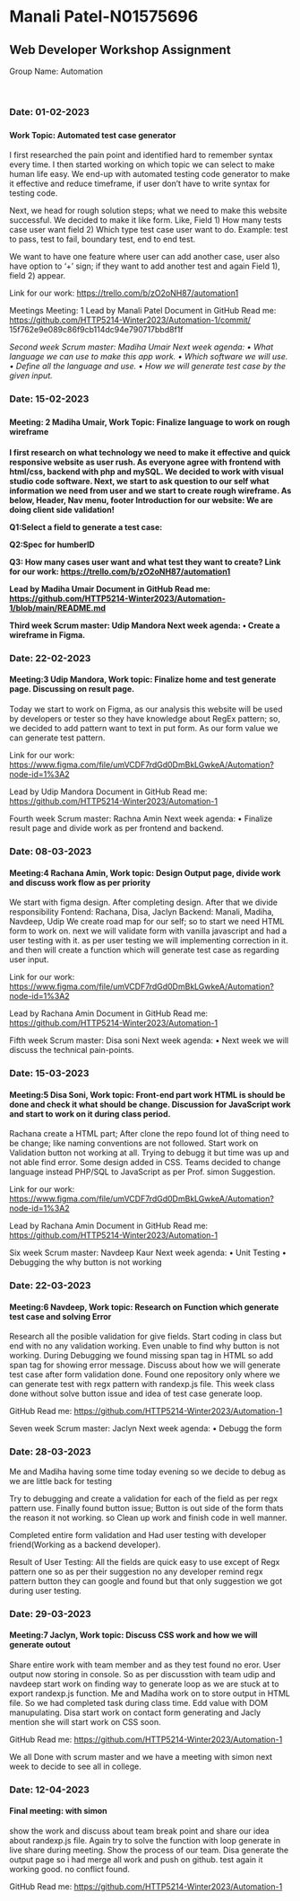 <h1>Manali Patel-N01575696</h1>

<h2>Web Developer Workshop Assignment</h2>

Group Name: Automation

<br>

<h3>Date: 01-02-2023<h3>
<h4>Work Topic: Automated test case generator</h4>

I first researched the pain point and identified hard to remember syntax every time. I then started working on which topic we can select to make human life easy. We end-up with automated testing code generator to make it effective and reduce timeframe, if user don’t have to write syntax for testing code.

Next, we head for rough solution steps; what we need to make this website successful. We decided to make it like form. Like,
Field 1) How many tests case user want
field 2) Which type test case user want to do. Example: test to pass, test to fail, boundary test, end to end test.

We want to have one feature where user can add another case, user also have option to ‘+’ sign; if they want to add another test and again Field 1), field 2) appear.

Link for our work: https://trello.com/b/zO2oNH87/automation1

Meetings Meeting: 1
Lead by Manali Patel Document in GitHub Read me:
https://github.com/HTTP5214-Winter2023/Automation-1/commit/ 15f762e9e089c86f9cb114dc94e790717bbd8f1f

<i>Second week Scrum master: Madiha Umair Next week agenda:
•	What language we can use to make this app work.
•	Which software we will use.
•	Define all the language and use.
 •	How we will generate test case by the given input.</i>
 


<h3>Date: 15-02-2023<h3>
<h4>Meeting: 2 Madiha Umair, Work Topic: Finalize language to work on rough wireframe<h4>
 
 
I first research on what technology we need to make it effective and quick responsive website as user rush. As everyone agree with frontend with html/css, backend with php and mySQL. We decided to work with visual studio code software.
Next, we start to ask question to our self what information we need from user and we start to create rough wireframe. As below,
Header, Nav menu, footer
Introduction for our website: We are doing client side validation!
 
Q1:Select a field to generate a test case:

Q2:Spec for humberID

Q3: How many cases user want and what test they want to create? Link for our work:
https://trello.com/b/zO2oNH87/automation1

 
Lead by Madiha Umair Document in GitHub Read me:
https://github.com/HTTP5214-Winter2023/Automation-1/blob/main/README.md

Third week Scrum master: Udip Mandora Next week agenda:
•	Create a wireframe in Figma.

 
 
<h3>Date: 22-02-2023</h3>
<h4>Meeting:3 Udip Mandora, Work topic: Finalize home and test generate page. Discussing on result page.</h4>

 
Today we start to work on Figma, as our analysis this website will be used by developers or tester so they have knowledge about RegEx pattern; so, we decided to add pattern want to text in put form. As our form value we can generate test pattern.

Link for our work: https://www.figma.com/file/umVCDF7rdGd0DmBkLGwkeA/Automation?node-id=1%3A2

Lead by Udip Mandora Document in GitHub Read me: https://github.com/HTTP5214-Winter2023/Automation-1
 
Fourth week Scrum master: Rachna Amin Next week agenda:
•	Finalize result page and divide work as per frontend and backend.
 
<h3>Date: 08-03-2023</h3>
<h4>Meeting:4 Rachana Amin, Work topic: Design Output page, divide work and discuss work flow as per priority</h4>

 
We start with figma design. After completing design. 
After that we divide responsibility
Fontend: Rachana, Disa, Jaclyn
Backend: Manali, Madiha, Navdeep, Udip
We create road map for our self; so to start we need HTML form to work on. next we will validate form with vanilla javascript and had a user testing with it. as per user testing we will implementing correction in it. and then will create a function which will generate test case as regarding user input.

Link for our work: https://www.figma.com/file/umVCDF7rdGd0DmBkLGwkeA/Automation?node-id=1%3A2

Lead by Rachana Amin Document in GitHub Read me:
https://github.com/HTTP5214-Winter2023/Automation-1
 
Fifth week Scrum master: Disa soni 
Next week agenda:
• Next week we will discuss the technical pain-points.
 
<h3>Date: 15-03-2023</h3>
<h4>Meeting:5 Disa Soni, Work topic: Front-end part work HTML is should be done and check it what should be change. Discussion for JavaScript work and start to work on it during class period.</h4>

Rachana create a HTML part; After clone the repo found lot of thing need to be change; like naming conventions are not followed. Start work on Validation button not working at all. Trying to debugg it but time was up and not able find error.
Some design added in CSS.
Teams decided to change language instead PHP/SQL to JavaScript as per Prof. simon Suggestion.

Link for our work: https://www.figma.com/file/umVCDF7rdGd0DmBkLGwkeA/Automation?node-id=1%3A2

Lead by Rachana Amin Document in GitHub Read me:
https://github.com/HTTP5214-Winter2023/Automation-1
 
Six week Scrum master: Navdeep Kaur 
Next week agenda:
• Unit Testing
• Debugging the why button is not working
 
 
<h3>Date: 22-03-2023</h3>
<h4>Meeting:6 Navdeep, Work topic: Research on Function which generate test case and solving Error </h4>
 
Research all the posible validation for give fields. Start coding in class but end with no any validation working. Even unable to find why button is not working. During Debugging we found missing span tag in HTML so add span tag for showing error message.
Discuss about how we will generate test case after form validation done. Found one repository only where we can generate test with regx pattern with randexp.js file. This week class done without solve button issue and idea of test case generate loop.

GitHub Read me: https://github.com/HTTP5214-Winter2023/Automation-1
 
Seven week Scrum master: Jaclyn 
Next week agenda:
• Debugg the form

<h3>Date: 28-03-2023</h3>
Me and Madiha having some time today evening so we decide to debug as we are little back for testing
 
Try to debugging and create a validation for each of the field as per regx pattern use. Finally found button issue; Button is out side of the form thats the reason it not working. so Clean up work and finish code in well manner. 

Completed entire form validation and Had user testing with developer friend(Working as a backend developer).
 
Result of User Testing: All the fields are quick easy to use except of Regx pattern one so as per their suggestion no any developer remind regx pattern button they can google and found but that only suggestion we got during user testing.

<h3>Date: 29-03-2023</h3>
<h4>Meeting:7 Jaclyn, Work topic: Discuss CSS work and how we will generate outout </h4>
 
Share entire work with team member and as they test found no eror. User output now storing in console. So as per discusstion with team udip and navdeep start work on finding way to generate loop as we are stuck at to export randexp.js function. Me and Madiha work on to store output in HTML file. So we had completed task during class time. Edd value with DOM manupulating. Disa start work on contact form generating and Jacly mention she will start work on CSS soon.

GitHub Read me: https://github.com/HTTP5214-Winter2023/Automation-1
 
We all Done with scrum master and we have a meeting with simon next week to decide to see all in college.

<h3>Date: 12-04-2023</h3>
<h4>Final meeting: with simon</h4>
 
show the work and discuss about team break point and share our idea about randexp.js file. Again try to solve the function with loop generate in live share during meeting. Show the process of our team. Disa generate the output page so i had merge all work and push on github. test again it working good. no conflict found.

GitHub Read me: https://github.com/HTTP5214-Winter2023/Automation-1

